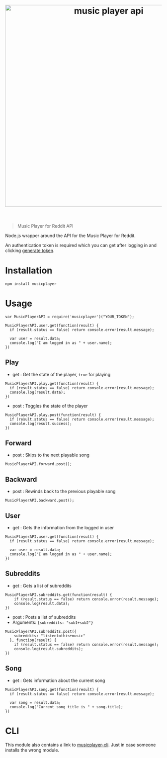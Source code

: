 
<h1 align="center">
  <br>
  <img width="650" src="https://cloud.githubusercontent.com/assets/304283/8581435/f5fcf59a-25c0-11e5-80fd-0ac130f628a5.jpg" alt="music player api">
  <br>
  <br>
</h1>


> Music Player for Reddit API

Node.js wrapper around the API for the Music Player for Reddit.

An authentication token is required which you can get after logging in and
clicking [generate token](http://reddit.musicplayer.io/remote).

# Installation

`npm install musicplayer`

# Usage

```
var MusicPlayerAPI = require('musicplayer')("YOUR_TOKEN");

MusicPlayerAPI.user.get(function(result) {
  if (result.status == false) return console.error(result.message);

  var user = result.data;
  console.log("I am logged in as " + user.name);
})
```

## Play

* get : Get the state of the player, `true` for playing

```
MusicPlayerAPI.play.get(function(result) {
  if (result.status == false) return console.error(result.message);
  console.log(result.data);
})
```

* post : Toggles the state of the player

```
MusicPlayerAPI.play.post(function(result) {
  if (result.status == false) return console.error(result.message);
  console.log(result.success);
})
```

## Forward

* post : Skips to the next playable song

```
MusicPlayerAPI.forward.post();
```

## Backward

* post : Rewinds back to the previous playable song

```
MusicPlayerAPI.backward.post();
```

## User

* get : Gets the information from the logged in user

```
MusicPlayerAPI.user.get(function(result) {
  if (result.status == false) return console.error(result.message);

  var user = result.data;
  console.log("I am logged in as " + user.name);
})
```

## Subreddits

* get : Gets a list of subreddits

```
MusicPlayerAPI.subreddits.get(function(result) {
    if (result.status == false) return console.error(result.message);
    console.log(result.data);
})
```

* post : Posts a list of subreddits
* Arguments: `{subreddits: "sub1+sub2"}`

```
MusicPlayerAPI.subreddits.post({
    subreddits: "listentothis+music"
  }, function(result) {
    if (result.status == false) return console.error(result.message);
    console.log(result.subreddits);
})
```

## Song

* get : Gets information about the current song

```
MusicPlayerAPI.song.get(function(result) {
  if (result.status == false) return console.error(result.message);

  var song = result.data;
  console.log("Current song title is " + song.title);
})
```


# CLI

This module also contains a link to [musicplayer-cli](https://github.com/musicplayer-io/musicplayer-cli). Just in case someone installs the wrong module.
